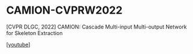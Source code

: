 # CAMION-CVPRW2022
[CVPR DLGC, 2022] CAMION: Cascade Multi-input Multi-output Network for Skeleton Extraction

[[youtube](https://www.youtube.com/watch?v=OOvP3w8DkJc)]
